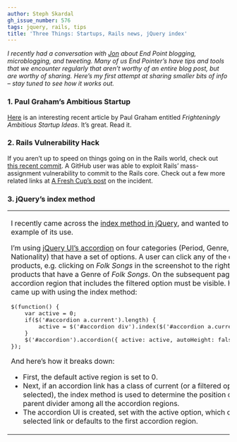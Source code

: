 ```yaml
---
author: Steph Skardal
gh_issue_number: 576
tags: jquery, rails, tips
title: 'Three Things: Startups, Rails news, jQuery index'
---
```


*I recently had a conversation with [Jon](/team/jon_jensen) about End Point blogging, microblogging, and tweeting. Many of us End Pointer’s have tips and tools that we encounter regularly that aren’t worthy of an entire blog post, but are worthy of sharing. Here’s my first attempt at sharing smaller bits of info – stay tuned to see how it works out.*

### 1. Paul Graham’s Ambitious Startup

[Here](http://paulgraham.com/ambitious.html) is an interesting recent article by Paul Graham entitled *Frighteningly Ambitious Startup Ideas*. It’s great. Read it.

### 2. Rails Vulnerability Hack

If you aren’t up to speed on things going on in the Rails world, check out [this recent commit](https://github.com/rails/rails/commit/b83965785db1eec019edf1fc272b1aa393e6dc57). A GitHub user was able to exploit Rails’ mass-assignment vulnerability to commit to the Rails core. Check out a few more related links at [A Fresh Cup’s post](https://web.archive.org/web/20120307145424/http://afreshcup.com/home/2012/3/5/double-shot-831.html) on the incident.

### 3. jQuery’s index method

<table cellpadding="0" cellspacing="0" width="100%">
<tbody><tr>
<td valign="top"><p>I recently came across the <a href="https://api.jquery.com/index/">index method in jQuery</a>, and wanted to share an example of its use.</p>

<p>I’m using <a href="https://api.jqueryui.com/accordion/">jQuery UI’s accordion</a> on four categories (Period, Genre, Theme, Nationality) that have a set of options. A user can click any of the options to filter products, e.g. clicking on <i>Folk Songs</i> in the screenshot to the right would bring up products that have a Genre of <i>Folk Songs</i>. On the subsequent page load, the accordion region that includes the filtered option must be visible. Here’s what I came up with using the index method:</p>
<pre class="brush:jscript">
$(function() {
    var active = 0;
    if($('#accordion a.current').length) {
        active = $('#accordion div').index($('#accordion a.current').parent());
    }
    $('#accordion').accordion({ active: active, autoHeight: false });
});
</pre>
<p>And here’s how it breaks down:</p>
<ul>
<li>First, the default active region is set to 0.</li>
<li>Next, if an accordion link has a class of current (or a filtered option is selected), the index method is used to determine the position of that link’s parent divider among all the accordion regions.</li>
<li>The accordion UI is created, set with the active option, which contains the selected link or defaults to the first accordion region.</li>
</ul>
</td>
<td style="padding-left:10px;" valign="top"><img height="359" src="/blog/2012/03/23/three-things-startups-rails-news-jquery/image-0.png" style="border: 1px solid #999;"/><p>jQuery’s index method was used to set the active accordion region.</p></td>
</tr>
</tbody></table>
